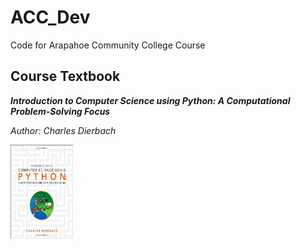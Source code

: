 # ACC_Dev
Code for Arapahoe Community College Course

## Course Textbook 
**_Introduction to Computer Science using Python: A Computational Problem-Solving Focus_** 

_Author: Charles Dierbach_

<img align="left" width="100" height="150" src="https://github.com/m-gaucher/ACC_Dev/blob/master/img/python_tbook.jpg">

